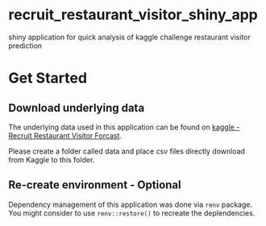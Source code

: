 # recruit_restaurant_visitor_shiny_app
shiny application for quick analysis of kaggle challenge restaurant visitor prediction

# Get Started
## Download underlying data
The underlying data used in this application can be found on [kaggle - Recruit Restaurant Visitor Forcast](https://www.kaggle.com/competitions/recruit-restaurant-visitor-forecasting/data).

Please create a folder called data and place csv files directly download from Kaggle to this folder.

## Re-create environment - Optional
Dependency management of this application was done via `renv` package. You might consider to use `renv::restore()` to recreate the deplendencies.

